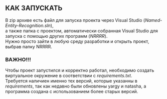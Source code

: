 ## КАК ЗАПУСКАТЬ

В zip архиве есть файл для запуска проекта через Visual Studio (_Named-Entity-Recognition.sln_),   
а также папка с проектом, автоматически собранная Visual Studio для запуска с помощью других программ (_NRRRR_).   
Нужно просто зайти в любую среду разработки и открыть проект, выбрав папку NRRRR.  
### **ВАЖНО!!!**  
Чтобы проект запустился и корректно работал, необходимо создать виртуальное окружение в соответствии с _requirements.txt_.  
Требуется наличиен именно тех версий, которые указанны в _requirements_, так как недавно были обновлены yargy и natasha, а программа создана с использованием более старых версий.
